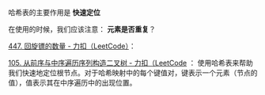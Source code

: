 哈希表的主要作用是 **快速定位**



在使用的时候，我们应该注意： **元素是否重复**？





[447. 回旋镖的数量 - 力扣（LeetCode）](https://leetcode.cn/problems/number-of-boomerangs/?envType=daily-question&envId=2024-05-04)： 

[105. 从前序与中序遍历序列构造二叉树 - 力扣（LeetCode](https://leetcode.cn/problems/construct-binary-tree-from-preorder-and-inorder-traversal/solutions/255811/cong-qian-xu-yu-zhong-xu-bian-li-xu-lie-gou-zao-9/) ： 使用哈希表来帮助我们快速地定位根节点。对于哈希映射中的每个键值对，键表示一个元素（节点的值），值表示其在中序遍历中的出现位置。